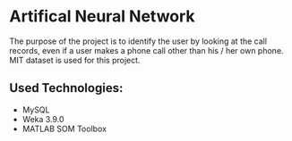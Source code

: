 # Artifical Neural Network

The purpose of the project is to identify the user by looking at the call records, even if a user makes a
phone call other than his / her own phone. MIT dataset is used for this project.
<br/>
## Used Technologies:
- MySQL
- Weka 3.9.0
- MATLAB SOM Toolbox
